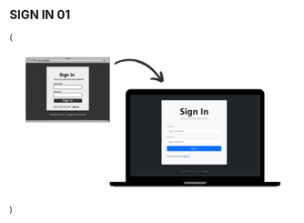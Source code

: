 ## SIGN IN 01

(![Screenshot](https://github.com/janzenfaidiban/sign-in-bootstrap5/blob/sign-in-01/final-sign-in-1.png?raw=true))


